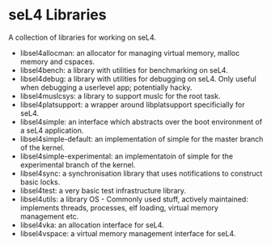 <!--
     Copyright 2017, Data61, CSIRO (ABN 41 687 119 230)

     SPDX-License-Identifier: CC-BY-SA-4.0
-->

seL4 Libraries
==============

A collection of libraries for working on seL4.

* libsel4allocman: an allocator for managing virtual memory, malloc memory and cspaces.
* libsel4bench: a library with utilities for benchmarking on seL4.
* libsel4debug: a library with utilities for debugging on seL4. Only useful when debugging a userlevel app; potentially hacky.
* libsel4muslcsys: a library to support muslc for the root task.
* libsel4platsupport: a wrapper around libplatsupport specificially for seL4.
* libsel4simple: an interface which abstracts over the boot environment of a seL4 application.
* libsel4simple-default: an implementation of simple for the master branch of the kernel.
* libsel4simple-experimental: an implementatoin of simple for the experimental branch of the kernel.
* libsel4sync: a synchronisation library that uses notifications to construct basic locks.
* libsel4test: a very basic test infrastructure library.
* libsel4utils: a library OS - Commonly used stuff, actively maintained: implements threads, processes, elf loading, virtual memory management etc.
* libsel4vka: an allocation interface for seL4.
* libsel4vspace: a virtual memory management interface for seL4.
